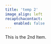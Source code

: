 ```yaml
---
title: 'temp 2'
image_align: left
recaptchacontact:
    enabled: false
---
```


This is the 2nd Item.
